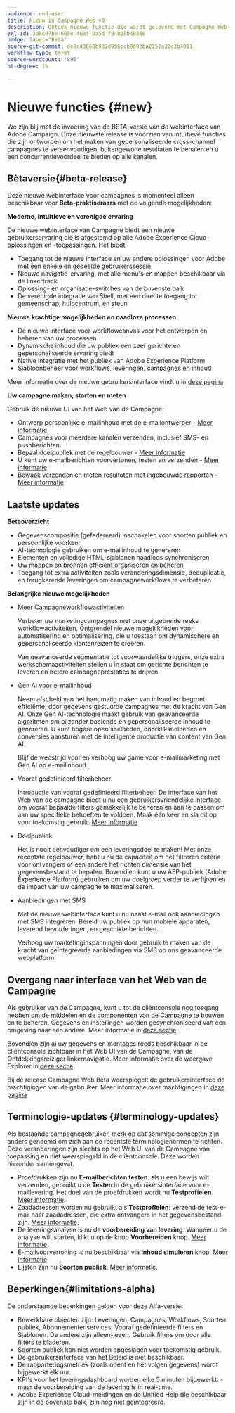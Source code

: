 ```yaml
---
audience: end-user
title: Nieuw in Campagne Web v8
description: Ontdek nieuwe functie die wordt geleverd met Campagne Web v8
exl-id: 3d8c07be-665e-46af-ba5d-f04b25b40880
badge: label="Beta"
source-git-commit: dc8c43868b932d956ccb8693ba2152a32c3b4011
workflow-type: tm+mt
source-wordcount: '895'
ht-degree: 1%

---
```



# Nieuwe functies {#new}


We zijn blij met de invoering van de BETA-versie van de webinterface van Adobe Campaign. Onze nieuwste release is voorzien van intuïtieve functies die zijn ontworpen om het maken van gepersonaliseerde cross-channel campagnes te vereenvoudigen, buitengewone resultaten te behalen en u een concurrentievoordeel te bieden op alle kanalen.

## Bètaversie{#beta-release}

Deze nieuwe webinterface voor campagnes is momenteel alleen beschikbaar voor **Beta-praktiseraars** met de volgende mogelijkheden:

**Moderne, intuïtieve en verenigde ervaring**

De nieuwe webinterface van Campagne biedt een nieuwe gebruikerservaring die is afgestemd op alle Adobe Experience Cloud-oplossingen en -toepassingen. Het biedt:

* Toegang tot de nieuwe interface en uw andere oplossingen voor Adobe met één enkele en gedeelde gebruikerssessie
* Nieuwe navigatie-ervaring, met alle menu&#39;s en mappen beschikbaar via de linkertrack
* Oplossing- en organisatie-switches van de bovenste balk
* De verenigde integratie van Shell, met een directe toegang tot gemeenschap, hulpcentrum, en steun

**Nieuwe krachtige mogelijkheden en naadloze processen**

* De nieuwe interface voor workflowcanvas voor het ontwerpen en beheren van uw processen
* Dynamische inhoud die uw publiek een zeer gerichte en gepersonaliseerde ervaring biedt
* Native integratie met het publiek van Adobe Experience Platform
* Sjabloonbeheer voor workflows, leveringen, campagnes en inhoud

Meer informatie over de nieuwe gebruikersinterface vindt u in [deze pagina](../get-started/user-interface.md).

**Uw campagne maken, starten en meten**

Gebruik de nieuwe UI van het Web van de Campagne:

* Ontwerp persoonlijke e-mailinhoud met de e-mailontwerper - [Meer informatie](../content/edit-content.md)
* Campagnes voor meerdere kanalen verzenden, inclusief SMS- en pushberichten.
* Bepaal doelpubliek met de regelbouwer - [Meer informatie](../audience/about-audiences.md)
* U kunt uw e-mailberichten voorvertonen, testen en verzenden - [Meer informatie](../monitor/prepare-send.md)
* Bewaak verzenden en meten resultaten met ingebouwde rapporten - [Meer informatie](../reporting/delivery-reports.md)


## Laatste updates

**Bètaoverzicht**

* Gegevenscompositie (gefedereerd) inschakelen voor soorten publiek en persoonlijke voorkeur
* AI-technologie gebruiken om e-mailinhoud te genereren
* Elementen en volledige HTML-sjablonen naadloos synchroniseren
* Uw mappen en bronnen efficiënt organiseren en beheren
* Toegang tot extra activiteiten zoals veranderingsdimensie, deduplicatie, en terugkerende leveringen om campagneworkflows te verbeteren

**Belangrijke nieuwe mogelijkheden**

* Meer Campagneworkflowactiviteiten

  Verbeter uw marketingcampagnes met onze uitgebreide reeks workflowactiviteiten. Ontgrendel nieuwe mogelijkheden voor automatisering en optimalisering, die u toestaan om dynamischere en gepersonaliseerde klantenreizen te creëren.

  Van geavanceerde segmentatie tot voorwaardelijke triggers, onze extra werkschemaactiviteiten stellen u in staat om gerichte berichten te leveren en betere campagneprestaties te drijven.

* Gen AI voor e-mailinhoud

  Neem afscheid van het handmatig maken van inhoud en begroet efficiënte, door gegevens gestuurde campagnes met de kracht van Gen AI.  Onze Gen AI-technologie maakt gebruik van geavanceerde algoritmen om bijzonder boeiende en gepersonaliseerde inhoud te genereren. U kunt hogere open snelheden, doorkliksnelheden en conversies aansturen met de intelligente productie van content van Gen AI.

  Blijf de wedstrijd voor en verhoog uw game voor e-mailmarketing met Gen AI op e-mailinhoud.


* Vooraf gedefinieerd filterbeheer

  Introductie van vooraf gedefinieerd filterbeheer. De interface van het Web van de campagne biedt u nu een gebruikersvriendelijke interface om vooraf bepaalde filters gemakkelijk te beheren en aan te passen om aan uw specifieke behoeften te voldoen. Maak één keer en sla dit op voor toekomstig gebruik. [Meer informatie](../get-started/predefined-filters.md)


* Doelpubliek

  Het is nooit eenvoudiger om een leveringsdoel te maken! Met onze recentste regelbouwer, hebt u nu de capaciteit om het filtreren criteria voor ontvangers of een andere het richten dimensie van het gegevensbestand te bepalen. Bovendien kunt u uw AEP-publiek (Adobe Experience Platform) gebruiken om uw doelgroep verder te verfijnen en de impact van uw campagne te maximaliseren.

* Aanbiedingen met SMS

  Met de nieuwe webinterface kunt u nu naast e-mail ook aanbiedingen met SMS integreren. Bereid uw publiek op hun mobiele apparaten, leverend bevorderingen, en geschikte berichten.

  Verhoog uw marketinginspanningen door gebruik te maken van de kracht van geïntegreerde aanbiedingen via SMS op ons geavanceerde webplatform.

<!--
* Adobe Experience Manager (AEM) Integration
    
    With our AEM integration extended to web UI, you can easily manage assets and synchronize full HTML templates, empowering you to create captivating digital experiences without any hassle. 
    
    Elevate and streamline your content management capabilities on the web UI with this integration to boost productivity.
-->


## Overgang naar interface van het Web van de Campagne

Als gebruiker van de Campagne, kunt u tot de cliëntconsole nog toegang hebben om de middelen en de componenten van de Campagne te bouwen en te beheren. Gegevens en instellingen worden gesynchroniseerd van een omgeving naar een andere. Meer informatie in [deze sectie](../get-started/get-started.md#about-campaign-client-consoleac-client).

Bovendien zijn al uw gegevens en montages reeds beschikbaar in de cliëntconsole zichtbaar in het Web UI van de Campagne, van de Ontdekkingsreiziger linkernavigatie. Meer informatie over de weergave Explorer in [deze sectie](../get-started/user-interface.md#explorer-user-interface-explorer).

Bij de release Campagne Web Bèta weerspiegelt de gebruikersinterface de machtigingen van de gebruiker. Meer informatie over machtigingen in [deze pagina](../get-started/permissions.md)

## Terminologie-updates {#terminology-updates}

Als bestaande campagnegebruiker, merk op dat sommige concepten zijn anders genoemd om zich aan de recentste terminologienormen te richten. Deze veranderingen zijn slechts op het Web UI van de Campagne van toepassing en niet weerspiegeld in de cliëntconsole. Deze worden hieronder samengevat.

* Proefdrukken zijn nu **E-mailberichten testen**: als u een bewijs wilt verzenden, gebruikt u de **Testen** in de gebruikersinterface voor e-maillevering. Het doel van de proefdrukken wordt nu **Testprofielen**. [Meer informatie](../preview-test/test-deliveries.md).
* Zaadadressen worden nu gebruikt als **Testprofielen**: verzend de test-e-mail naar zaadadressen, die extra ontvangers in het gegevensbestand zijn. [Meer informatie](../preview-test/test-deliveries.md).
* De leveringsanalyse is nu de **voorbereiding van levering**. Wanneer u de analyse wilt starten, klikt u op de knop **Voorbereiden** knop. [Meer informatie](../monitor/prepare-send.md).
* E-mailvoorvertoning is nu beschikbaar via **Inhoud simuleren** knop. [Meer informatie](../preview-test/preview-test.md)
* Lijsten zijn nu **Soorten publiek**. [Meer informatie](../audience/about-audiences.md).

## Beperkingen{#limitations-alpha}

De onderstaande beperkingen gelden voor deze Alfa-versie:

* Bewerkbare objecten zijn: Leveringen, Campagnes, Workflows, Soorten publiek, Abonnementenservices, Vooraf gedefinieerde filters en Sjablonen. De andere zijn alleen-lezen. Gebruik filters om door alle filters te bladeren.
* Soorten publiek kan niet worden opgeslagen voor toekomstig gebruik.
* De gebruikersinterface van het Beleid is niet beschikbaar.
* De rapporteringsmetriek (zoals opent en het volgen gegevens) wordt bijgewerkt elk uur.
* KPI&#39;s voor het leveringsdashboard worden elke 5 minuten bijgewerkt. - maar de voorbereiding van de levering is in real-time.
* Adobe Experience Cloud-meldingen en de Unified Help die beschikbaar zijn in de bovenste balk, zijn nog niet geïntegreerd.

